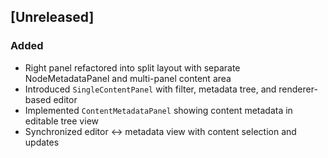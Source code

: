 ## [Unreleased]
### Added
- Right panel refactored into split layout with separate NodeMetadataPanel and multi-panel content area
- Introduced `SingleContentPanel` with filter, metadata tree, and renderer-based editor
- Implemented `ContentMetadataPanel` showing content metadata in editable tree view
- Synchronized editor ↔ metadata view with content selection and updates
